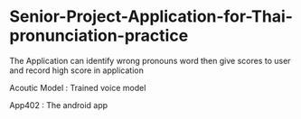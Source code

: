 # Senior-Project-Application-for-Thai-pronunciation-practice
The Application can identify wrong pronouns word then give scores to user and record high score in application


Acoutic Model : Trained voice model

App402 : The android app 
